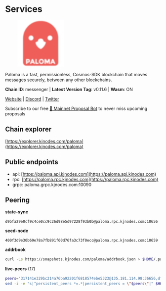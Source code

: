 # Services

<figure><img src="https://raw.githubusercontent.com/kj89/cosmos-images/main/logos/paloma.png" width="150" alt=""><figcaption></figcaption></figure>

Paloma is a fast, permissionless, Cosmos-SDK blockchain that  moves messages securely, between any other blockchains.

**Chain ID**: messenger | **Latest Version Tag**: v0.11.6 | **Wasm**: ON

[Website](https://www.palomachain.com) | [Discord](https://discord.gg/tKVFpfdSw4) | [Twitter](https://twitter.com/paloma_chain)



Subscribe to our free [🤖 Mainnet Proposal Bot](https://t.me/kjnodes_proposal_bot) to never miss upcoming proposals


## Chain explorer
[https://explorer.kjnodes.com/paloma](https://explorer.kjnodes.com/paloma)

## Public endpoints

* api: [https://paloma.api.kjnodes.com](https://paloma.api.kjnodes.com)
* rpc: [https://paloma.rpc.kjnodes.com](https://paloma.rpc.kjnodes.com)
* grpc: paloma.grpc.kjnodes.com:10090

## Peering

**state-sync**

```text
d9bfa29e0cf9c4ce0cc9c26d98e5d97228f93b0b@paloma.rpc.kjnodes.com:10656
```

**seed-node**

```text
400f3d9e30b69e78a7fb891f60d76fa3c73f0ecc@paloma.rpc.kjnodes.com:10659
```

**addrbook**
```bash
curl -Ls https://snapshots.kjnodes.com/paloma/addrbook.json > $HOME/.paloma/config/addrbook.json
```

**live-peers** (17)
```bash
peers="317141e329bc214a76ba92201f6818574ebe5323@135.181.114.98:36656,dfa0d66a3713bf6b49bc509a2a4fc75bee042a30@23.88.77.188:20009,471a09da6fafb67bff3aa1f01e00fd1830e53262@136.243.94.138:26656,7eae755c119f538e0dc99f3c37289de628bc9526@209.182.239.169:26656,99c890c97afc8abfdfeff662d539af5c504a0baf@88.99.67.234:26656,19165f3248f358ded53c3f51cf97a22123560b86@65.109.69.154:38656,41a47bae18f81c1f626e4b238221b77e274424d7@45.33.65.223:26656,b92c94f00b46500a5ff8920acd438c0873c2f9da@50.116.13.101:26656,cb8a1e9e12ac06dbd565311137f6c93d66fd96f8@104.167.221.18:26656,810bea15ec11d510dd33170851ee2ab74c48b6de@81.0.221.57:26656,f4c43099e04b721c54a454dad85f61da49be90bc@65.108.199.222:28656,08c242d4505c5db223647069fdc0acb6e90079aa@65.109.106.214:26656,124cbe860f1eaa8084444587928db17c78ebd8f3@149.90.94.145:26658,87b4221770495e66e772a53bbea92a15aff288c2@144.126.158.0:26656,31177b544fcf1cae76e3560812f4f901cab27126@65.109.61.175:26656,b244dfc19293103040d4bdad359534d0990a9070@45.140.185.181:26656,d9bfa29e0cf9c4ce0cc9c26d98e5d97228f93b0b@65.109.88.38:10656"
sed -i -e "s|^persistent_peers *=.*|persistent_peers = \"$peers\"|" $HOME/.paloma/config/config.toml
```
